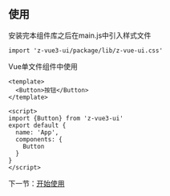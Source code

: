 ## 使用

安装完本组件库之后在main.js中引入样式文件
```
import 'z-vue3-ui/package/lib/z-vue-ui.css'
```

Vue单文件组件中使用

```
<template>
  <Button>按钮</Button>
</template>

<script>
import {Button} from 'z-vue3-ui'
export default {
  name: 'App',
  components: {
    Button
  }
}
</script>
```

下一节：[开始使用](#/doc/get-started)
